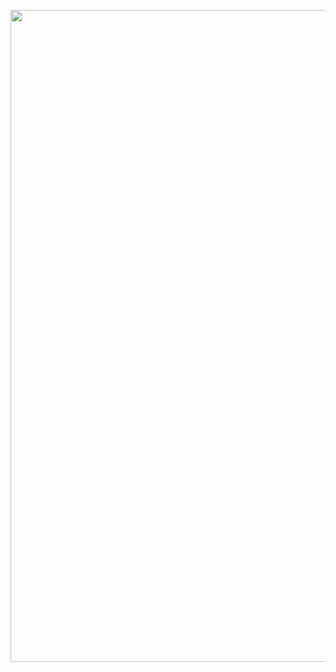 <?xml version="1.0" encoding="UTF-8"?>
<!DOCTYPE html PUBLIC "-//W3C//DTD XHTML Basic 1.0//EN"
      "http://www.w3.org/TR/xhtml-basic/xhtml-basic10.dtd">
<html xmlns="http://www.w3.org/1999/xhtml">
<head>
  <meta http-equiv="content-type" content="text/html; charset=UTF-8" />
  <title>TESTE</title>
  <meta name="generator" content="Amaya, see http://www.w3.org/Amaya/" />
</head>

<body>

<p></p>

<p></p>

<p style="text-align:center;margin-left:auto;margin-right:auto;"><img
alt="tttt" src="../Desktop/document03.jpg" width="1043" /></p>
</body>
</html>
